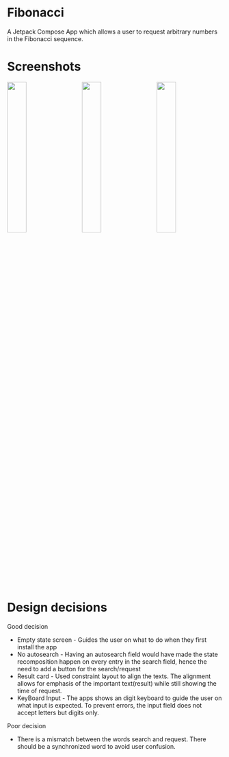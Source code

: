# Fibonacci

A Jetpack Compose App which allows a user to request arbitrary numbers in the Fibonacci sequence.

# Screenshots

<p align="left">
 <img src="https://user-images.githubusercontent.com/32500878/226507250-7afd1c0f-e8c2-43a4-aa14-5152204bfb8f.png" width=30% height=30%> 
&nbsp;&nbsp;&nbsp;&nbsp;
 <img src="https://user-images.githubusercontent.com/32500878/226507252-3f72c3be-90f9-4775-a843-0ad575139176.png" width=30% height=30%>
&nbsp;&nbsp;&nbsp;&nbsp;
 <img src="https://user-images.githubusercontent.com/32500878/226507255-9d74ad8d-1ab2-4b4a-aea8-77e07ea0ac60.png" width=30% height=30%>
</p>

# Design decisions

Good decision
 * Empty state screen - Guides the user on what to do when they first install the app
 * No autosearch - Having an autosearch field would have made the state recomposition happen on every entry in the search field, hence the need to add a button for the search/request
 * Result card - Used constraint layout to align the texts. The alignment allows for emphasis of the important text(result) while still showing the time of request.
 * KeyBoard Input - The apps shows an digit keyboard to guide the user on what input is expected. To prevent errors, the input field does not accept letters but digits only.
 
Poor decision
 * There is a mismatch between the words search and request. There should be a synchronized word to avoid user confusion. 
